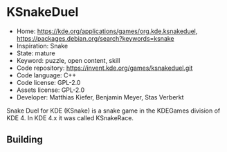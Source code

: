 # KSnakeDuel

- Home: https://kde.org/applications/games/org.kde.ksnakeduel, https://packages.debian.org/search?keywords=ksnake
- Inspiration: Snake
- State: mature
- Keyword: puzzle, open content, skill
- Code repository: https://invent.kde.org/games/ksnakeduel.git
- Code language: C++
- Code license: GPL-2.0
- Assets license: GPL-2.0
- Developer: Matthias Kiefer, Benjamin Meyer, Stas Verberkt

Snake Duel for KDE (KSnake) is a snake game in the KDEGames division of KDE 4.
In KDE 4.x it was called KSnakeRace.

## Building
